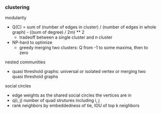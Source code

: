 ### clustering

modularity
- Q(C) = sum of 
            (number of edges in cluster) / (number of edges in whole graph) 
            - ((sum of degree) / 2m) ** 2 
    - tradeoff between a single cluster and n cluster
- NP-hard to optimize
    - greedy merging two clusters: Q from -1 to some maxima, then to zero

nested communities
- quasi threshold graphs: universal or isolated vertex or merging two quasi threshold graphs

social circles
- edge weights as the shared social circles the vertices are in
- q(i, j) number of quad strutures including i, j
- rank neighbors by embeddedness of tie, IOU of top k neighbors
